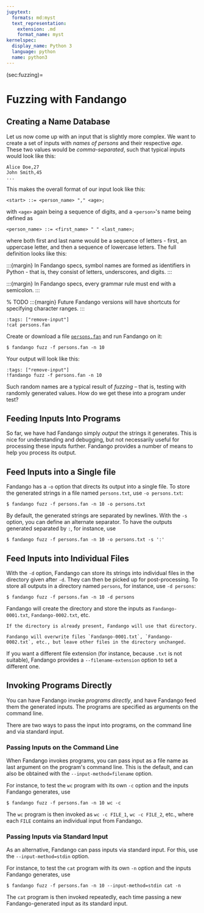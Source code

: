 ```yaml
---
jupytext:
  formats: md:myst
  text_representation:
    extension: .md
    format_name: myst
kernelspec:
  display_name: Python 3
  language: python
  name: python3
---
```


(sec:fuzzing)=
# Fuzzing with Fandango

## Creating a Name Database

Let us now come up with an input that is slightly more complex.
We want to create a set of inputs with _names of persons_ and their respective _age_.
These two values would be _comma-separated_, such that typical inputs would look like this:

```
Alice Doe,27
John Smith,45
...
```

This makes the overall format of our input look like this:

```
<start> ::= <person_name> "," <age>;
```

with `<age>` again being a sequence of digits, and a `<person>`'s name being defined as

```
<person_name> ::= <first_name> " " <last_name>;
```

where both first and last name would be a sequence of letters - first, an uppercase letter, and then a sequence of lowercase letters.
The full definition looks like this:

:::{margin}
In Fandango specs, symbol names are formed as identifiers in Python - that is, they consist of letters, underscores, and digits.
:::

:::{margin}
In Fandango specs, every grammar rule must end with a semicolon.
:::

% TODO
:::{margin}
Future Fandango versions will have shortcuts for specifying character ranges.
:::

```{code-cell}
:tags: ["remove-input"]
!cat persons.fan
```

Create or download a file [`persons.fan`](persons.fan) and run Fandango on it:

```shell
$ fandango fuzz -f persons.fan -n 10
```

Your output will look like this:

```{code-cell}
:tags: ["remove-input"]
!fandango fuzz -f persons.fan -n 10
```

Such random names are a typical result of _fuzzing_ – that is, testing with randomly generated values.
How do we get these into a program under test?


## Feeding Inputs Into Programs

So far, we have had Fandango simply _output_ the strings it generates.
This is nice for understanding and debugging, but not necessarily useful for processing these inputs further.
Fandango provides a number of means to help you process its output.

## Feed Inputs into a Single file

Fandango has a `-o` option that directs its output into a single file.
To store the generated strings in a file named `persons.txt`, use `-o persons.txt`:

```shell
$ fandango fuzz -f persons.fan -n 10 -o persons.txt
```

By default, the generated strings are separated by newlines.
With the `-s` option, you can define an alternate separator.
To have the outputs generated separated by `:`, for instance, use

```shell
$ fandango fuzz -f persons.fan -n 10 -o persons.txt -s ':'
```

## Feed Inputs into Individual Files

With the `-d` option, Fandango can store its strings into individual files in the directory given after `-d`.
They can then be picked up for post-processing.
To store all outputs in a directory named `persons`, for instance, use `-d persons`:

```shell
$ fandango fuzz -f persons.fan -n 10 -d persons
```

Fandango will create the directory and store the inputs as `Fandango-0001.txt`, `Fandango-0002.txt`, etc.

```{note}
If the directory is already present, Fandango will use that directory.
```

```{warning}
Fandango will overwrite files `Fandango-0001.txt`, `Fandango-0002.txt`, etc., but leave other files in the directory unchanged.
```

If you want a different file extension (for instance, because `.txt` is not suitable), Fandango provides a `--filename-extension` option to set a different one.


## Invoking Programs Directly

You can have Fandango invoke _programs directly_, and have Fandango feed them the generated inputs.
The programs are specified as arguments on the command line.

There are two ways to pass the input into programs, on the command line and via standard input.


### Passing Inputs on the Command Line

When Fandango invokes programs, you can pass input as a file name as last argument on the program's command line.
This is the default, and can also be obtained with the `--input-method=filename` option.

For instance, to test the `wc` program with its own `-c` option and the inputs Fandango generates, use

```shell
$ fandango fuzz -f persons.fan -n 10 wc -c
```

The `wc` program is then invoked as `wc -c FILE_1`, `wc -c FILE_2`, etc., where each `FILE` contains an individual input from Fandango.


### Passing Inputs via Standard Input

As an alternative, Fandango can pass inputs via standard input.
For this, use the `--input-method=stdin` option.

For instance, to test the `cat` program with its own `-n` option and the inputs Fandango generates, use

```shell
$ fandango fuzz -f persons.fan -n 10 --input-method=stdin cat -n
```

The `cat` program is then invoked repeatedly, each time passing a new Fandango-generated input as its standard input.
